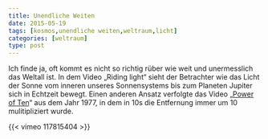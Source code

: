 ```yaml
---
title: Unendliche Weiten 
date: 2015-05-19
tags: [kosmos,unendliche weiten,weltraum,licht]
categories: [weltraum]
type: post
---
```


Ich finde ja, oft kommt es nicht so richtig rüber wie weit und unermesslich das Weltall ist. In dem Video „Riding light“ 
sieht der Betrachter wie das Licht der Sonne vom inneren unseres Sonnensystems bis zum Planeten Jupiter sich in Echtzeit
bewegt. Einen anderen Ansatz verfolgte das Video „[Power of Ten](https://www.youtube.com/watch?v=0fKBhvDjuy0)“ aus dem
Jahr 1977, in dem in 10s die Entfernung immer um 10 mulitipliziert wurde.

{{< vimeo 117815404 >}}